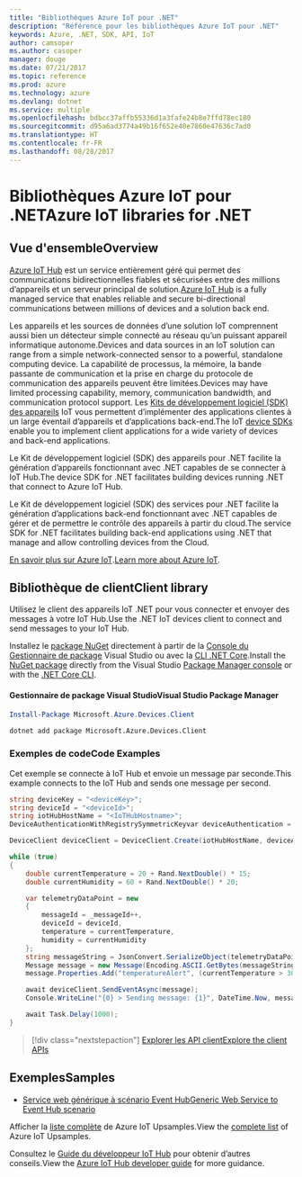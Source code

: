 ```yaml
---
title: "Bibliothèques Azure IoT pour .NET"
description: "Référence pour les bibliothèques Azure IoT pour .NET"
keywords: Azure, .NET, SDK, API, IoT
author: camsoper
ms.author: casoper
manager: douge
ms.date: 07/21/2017
ms.topic: reference
ms.prod: azure
ms.technology: azure
ms.devlang: dotnet
ms.service: multiple
ms.openlocfilehash: bdbcc37affb55336d1a3fafe24b8e7ffd78ec180
ms.sourcegitcommit: d95a6ad3774a49b16f652e40e7860e47636c7ad0
ms.translationtype: HT
ms.contentlocale: fr-FR
ms.lasthandoff: 08/28/2017
---
```

# <a name="azure-iot-libraries-for-net"></a><span data-ttu-id="c9cdc-104">Bibliothèques Azure IoT pour .NET</span><span class="sxs-lookup"><span data-stu-id="c9cdc-104">Azure IoT libraries for .NET</span></span>

## <a name="overview"></a><span data-ttu-id="c9cdc-105">Vue d'ensemble</span><span class="sxs-lookup"><span data-stu-id="c9cdc-105">Overview</span></span>

<span data-ttu-id="c9cdc-106">[Azure IoT Hub](https://azure.microsoft.com/services/iot-hub/) est un service entièrement géré qui permet des communications bidirectionnelles fiables et sécurisées entre des millions d’appareils et un serveur principal de solution.</span><span class="sxs-lookup"><span data-stu-id="c9cdc-106">[Azure IoT Hub](https://azure.microsoft.com/services/iot-hub/) is a fully managed service that enables reliable and secure bi-directional communications between millions of devices and a solution back end.</span></span>

<span data-ttu-id="c9cdc-107">Les appareils et les sources de données d’une solution IoT comprennent aussi bien un détecteur simple connecté au réseau qu’un puissant appareil informatique autonome.</span><span class="sxs-lookup"><span data-stu-id="c9cdc-107">Devices and data sources in an IoT solution can range from a simple network-connected sensor to a powerful, standalone computing device.</span></span> <span data-ttu-id="c9cdc-108">La capabilité de processus, la mémoire, la bande passante de communication et la prise en charge du protocole de communication des appareils peuvent être limitées.</span><span class="sxs-lookup"><span data-stu-id="c9cdc-108">Devices may have limited processing capability, memory, communication bandwidth, and communication protocol support.</span></span> <span data-ttu-id="c9cdc-109">Les [Kits de développement logiciel (SDK) des appareils](https://docs.microsoft.com/azure/iot-hub/iot-hub-devguide-sdks) IoT vous permettent d’implémenter des applications clientes à un large éventail d’appareils et d’applications back-end.</span><span class="sxs-lookup"><span data-stu-id="c9cdc-109">The IoT [device SDKs](https://docs.microsoft.com/azure/iot-hub/iot-hub-devguide-sdks) enable you to implement client applications for a wide variety of devices and back-end applications.</span></span>

<span data-ttu-id="c9cdc-110">Le Kit de développement logiciel (SDK) des appareils pour .NET facilite la génération d’appareils fonctionnant avec .NET capables de se connecter à IoT Hub.</span><span class="sxs-lookup"><span data-stu-id="c9cdc-110">The device SDK for .NET facilitates building devices running .NET that connect to Azure IoT Hub.</span></span>

<span data-ttu-id="c9cdc-111">Le Kit de développement logiciel (SDK) des services pour .NET facilite la génération d’applications back-end fonctionnant avec .NET capables de gérer et de permettre le contrôle des appareils à partir du cloud.</span><span class="sxs-lookup"><span data-stu-id="c9cdc-111">The service SDK for .NET facilitates building back-end applications using .NET that manage and allow controlling devices from the Cloud.</span></span>

<span data-ttu-id="c9cdc-112">[En savoir plus sur Azure IoT](https://docs.microsoft.com/azure/iot-hub/).</span><span class="sxs-lookup"><span data-stu-id="c9cdc-112">[Learn more about Azure IoT](https://docs.microsoft.com/azure/iot-hub/).</span></span>


## <a name="client-library"></a><span data-ttu-id="c9cdc-113">Bibliothèque de client</span><span class="sxs-lookup"><span data-stu-id="c9cdc-113">Client library</span></span>

<span data-ttu-id="c9cdc-114">Utilisez le client des appareils IoT .NET pour vous connecter et envoyer des messages à votre IoT Hub.</span><span class="sxs-lookup"><span data-stu-id="c9cdc-114">Use the .NET IoT devices client to connect and send messages to your IoT Hub.</span></span>

<span data-ttu-id="c9cdc-115">Installez le [package NuGet]( https://www.nuget.org/packages/Microsoft.Azure.Devices.Client) directement à partir de la [Console du Gestionnaire de package][PackageManager] Visual Studio ou avec la [CLI .NET Core][DotNetCLI].</span><span class="sxs-lookup"><span data-stu-id="c9cdc-115">Install the [NuGet package]( https://www.nuget.org/packages/Microsoft.Azure.Devices.Client) directly from the Visual Studio [Package Manager console][PackageManager] or with the [.NET Core CLI][DotNetCLI].</span></span>

#### <a name="visual-studio-package-manager"></a><span data-ttu-id="c9cdc-116">Gestionnaire de package Visual Studio</span><span class="sxs-lookup"><span data-stu-id="c9cdc-116">Visual Studio Package Manager</span></span>

```powershell
Install-Package Microsoft.Azure.Devices.Client
```

```bash
dotnet add package Microsoft.Azure.Devices.Client
```
### <a name="code-examples"></a><span data-ttu-id="c9cdc-117">Exemples de code</span><span class="sxs-lookup"><span data-stu-id="c9cdc-117">Code Examples</span></span> 

<span data-ttu-id="c9cdc-118">Cet exemple se connecte à IoT Hub et envoie un message par seconde.</span><span class="sxs-lookup"><span data-stu-id="c9cdc-118">This example connects to the IoT Hub and sends one message per second.</span></span>

```csharp
string deviceKey = "<deviceKey>";
string deviceId = "<deviceId>";
string iotHubHostName = "<IoTHubHostname>";
DeviceAuthenticationWithRegistrySymmetricKeyvar deviceAuthentication = new DeviceAuthenticationWithRegistrySymmetricKey(deviceId, deviceKey);

DeviceClient deviceClient = DeviceClient.Create(iotHubHostName, deviceAuthentication, TransportType.Mqtt);

while (true)
{
    double currentTemperature = 20 + Rand.NextDouble() * 15;
    double currentHumidity = 60 + Rand.NextDouble() * 20;

    var telemetryDataPoint = new
    {
        messageId = _messageId++,
        deviceId = deviceId,
        temperature = currentTemperature,
        humidity = currentHumidity
    };
    string messageString = JsonConvert.SerializeObject(telemetryDataPoint);
    Message message = new Message(Encoding.ASCII.GetBytes(messageString));
    message.Properties.Add("temperatureAlert", (currentTemperature > 30) ? "true" : "false");

    await deviceClient.SendEventAsync(message);
    Console.WriteLine("{0} > Sending message: {1}", DateTime.Now, messageString);

    await Task.Delay(1000);
}
```


> [!div class="nextstepaction"]
> [<span data-ttu-id="c9cdc-119">Explorer les API client</span><span class="sxs-lookup"><span data-stu-id="c9cdc-119">Explore the client APIs</span></span>](/dotnet/api/overview/azure/iot/client)

## <a name="samples"></a><span data-ttu-id="c9cdc-120">Exemples</span><span class="sxs-lookup"><span data-stu-id="c9cdc-120">Samples</span></span>

- [<span data-ttu-id="c9cdc-121">Service web générique à scénario Event Hub</span><span class="sxs-lookup"><span data-stu-id="c9cdc-121">Generic Web Service to Event Hub scenario</span></span>](https://azure.microsoft.com/resources/samples/event-hubs-dotnet-importfromweb/)

<span data-ttu-id="c9cdc-122">Afficher la [liste complète](https://azure.microsoft.com/resources/samples/?platform=dotnet&service=iot-hub) de Azure IoT Upsamples.</span><span class="sxs-lookup"><span data-stu-id="c9cdc-122">View the [complete list](https://azure.microsoft.com/resources/samples/?platform=dotnet&service=iot-hub) of Azure IoT Upsamples.</span></span>

<span data-ttu-id="c9cdc-123">Consultez le [Guide du développeur IoT Hub](https://docs.microsoft.com/azure/iot-hub/iot-hub-devguide) pour obtenir d’autres conseils.</span><span class="sxs-lookup"><span data-stu-id="c9cdc-123">View the [Azure IoT Hub developer guide](https://docs.microsoft.com/azure/iot-hub/iot-hub-devguide) for more guidance.</span></span>

[PackageManager]: https://docs.microsoft.com/nuget/tools/package-manager-console
[DotNetCLI]: https://docs.microsoft.com/dotnet/core/tools/dotnet-add-package
